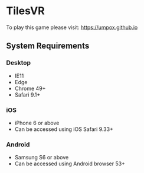 # TilesVR

To play this game please visit:
https://umpox.github.io

## System Requirements
### Desktop
-	IE11
-	Edge
-	Chrome 49+
-	Safari 9.1+

### iOS
-	iPhone 6 or above
-	Can be accessed using iOS Safari 9.33+

### Android
-	Samsung S6 or above
-	Can be accessed using Android browser 53+

